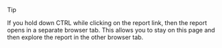 > [!TIP]
> If you hold down CTRL while clicking on the report link, then the report opens in a separate browser tab. This allows you to stay on this page and then explore the report in the other browser tab.